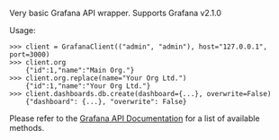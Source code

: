 Very basic Grafana API wrapper. Supports Grafana v2.1.0 

Usage:
    
    >>> client = GrafanaClient(("admin", "admin"), host="127.0.0.1", port=3000)
    >>> client.org
        {"id":1,"name":"Main Org."}
    >>> client.org.replace(name="Your Org Ltd.")
        {"id":1,"name":"Your Org Ltd."}
    >>> client.dashboards.db.create(dashboard={...}, overwrite=False)
        {"dashboard": {...}, "overwrite": False}

Please refer to the [Grafana API Documentation](http://docs.grafana.org/reference/http_api/) for a list of available methods.
